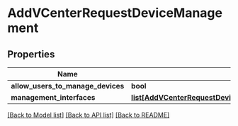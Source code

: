 # AddVCenterRequestDeviceManagement

## Properties
Name | Type | Description | Notes
------------ | ------------- | ------------- | -------------
**allow_users_to_manage_devices** | **bool** |  | [optional] 
**management_interfaces** | [**list[AddVCenterRequestDeviceManagementManagementInterfaces]**](AddVCenterRequestDeviceManagementManagementInterfaces.md) |  | [optional] 

[[Back to Model list]](../README.md#documentation-for-models) [[Back to API list]](../README.md#documentation-for-api-endpoints) [[Back to README]](../README.md)


